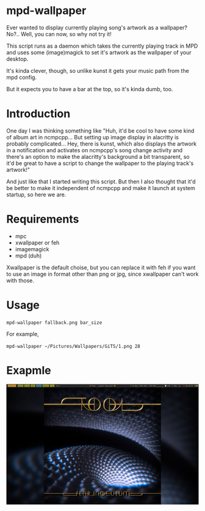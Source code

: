 # mpd-wallpaper
Ever wanted to display currently playing song's artwork as a wallpaper? No?.. Well, you can now, so why not try it!

This script runs as a daemon which takes the currently playing track in MPD and uses some (image)magick to set it's artwork
as the wallpaper of your desktop.

It's kinda clever, though, so unlike kunst it gets your music path from the mpd config.

But it expects you to have a bar at the top, so it's kinda dumb, too.

# Introduction
One day I was thinking something like "Huh, it'd be cool to have some kind of album art in ncmpcpp... But setting up image 
display in alacritty is probably complicated... Hey, there is kunst, which also displays the artwork in a notification and
activates on ncmpcpp's song change activity and there's an option to make the alacritty's background a bit transparent, so
it'd be great to have a script to change the wallpaper to the playing track's artwork!"

And just like that I started writing this script. But then I also thought that it'd be better to make it independent of ncmpcpp
and make it launch at system startup, so here we are.

# Requirements
- mpc
- xwallpaper or feh
- imagemagick
- mpd (duh)

Xwallpaper is the default choise, but you can replace it with feh if you want to use an image in format other than 
png or jpg, since xwallpaper can't work with those.

# Usage
`mpd-wallpaper fallback.png bar_size`

For example, 

`mpd-wallpaper ~/Pictures/Wallpapers/GiTS/1.png 28`

# Exapmle
<p align="center"><img src="example.png"></p>

